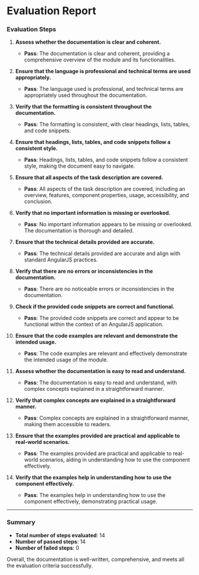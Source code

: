 # Evaluation Report

### Evaluation Steps

1. **Assess whether the documentation is clear and coherent.**
   - **Pass**: The documentation is clear and coherent, providing a comprehensive overview of the module and its functionalities.

2. **Ensure that the language is professional and technical terms are used appropriately.**
   - **Pass**: The language used is professional, and technical terms are appropriately used throughout the documentation.

3. **Verify that the formatting is consistent throughout the documentation.**
   - **Pass**: The formatting is consistent, with clear headings, lists, tables, and code snippets.

4. **Ensure that headings, lists, tables, and code snippets follow a consistent style.**
   - **Pass**: Headings, lists, tables, and code snippets follow a consistent style, making the document easy to navigate.

5. **Ensure that all aspects of the task description are covered.**
   - **Pass**: All aspects of the task description are covered, including an overview, features, component properties, usage, accessibility, and conclusion.

6. **Verify that no important information is missing or overlooked.**
   - **Pass**: No important information appears to be missing or overlooked. The documentation is thorough and detailed.

7. **Ensure that the technical details provided are accurate.**
   - **Pass**: The technical details provided are accurate and align with standard AngularJS practices.

8. **Verify that there are no errors or inconsistencies in the documentation.**
   - **Pass**: There are no noticeable errors or inconsistencies in the documentation.

9. **Check if the provided code snippets are correct and functional.**
   - **Pass**: The provided code snippets are correct and appear to be functional within the context of an AngularJS application.

10. **Ensure that the code examples are relevant and demonstrate the intended usage.**
    - **Pass**: The code examples are relevant and effectively demonstrate the intended usage of the module.

11. **Assess whether the documentation is easy to read and understand.**
    - **Pass**: The documentation is easy to read and understand, with complex concepts explained in a straightforward manner.

12. **Verify that complex concepts are explained in a straightforward manner.**
    - **Pass**: Complex concepts are explained in a straightforward manner, making them accessible to readers.

13. **Ensure that the examples provided are practical and applicable to real-world scenarios.**
    - **Pass**: The examples provided are practical and applicable to real-world scenarios, aiding in understanding how to use the component effectively.

14. **Verify that the examples help in understanding how to use the component effectively.**
    - **Pass**: The examples help in understanding how to use the component effectively, demonstrating practical usage.

---

### Summary

- **Total number of steps evaluated**: 14
- **Number of passed steps**: 14
- **Number of failed steps**: 0

Overall, the documentation is well-written, comprehensive, and meets all the evaluation criteria successfully.